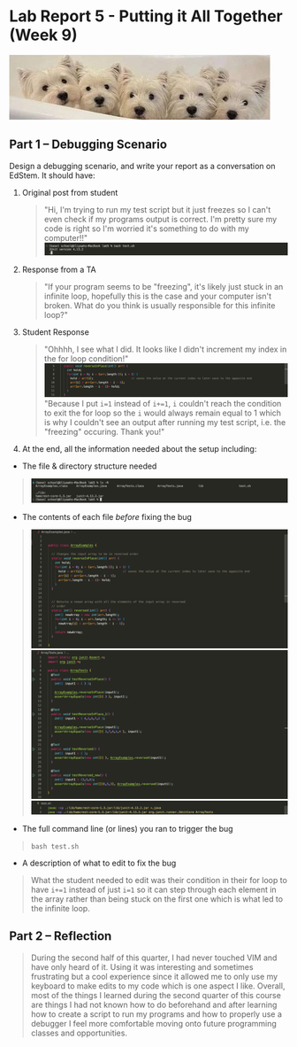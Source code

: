 # Lab Report 5 - Putting it All Together (Week 9)
![dogs](media/dogs.jpeg)

## Part 1 – Debugging Scenario

Design a debugging scenario, and write your report as a conversation on EdStem.
It should have:

1. Original post from student
    >"Hi, I'm trying to run my test script but it just freezes so I can't even check if my programs output is correct. I'm pretty sure my code is right so I'm worried it's something to do with my computer!!"
    ![symptom](media/lab5-symptom.png)
2. Response from a TA 
    >"If your program seems to be "freezing", it's likely just stuck in an infinite loop, hopefully this is the case and your computer isn't broken. What do you think is usually responsible for this infinite loop?"

3. Student Response
    >"Ohhhh, I see what I did. It looks like I didn't increment my index in the for loop condition!"
    ![symptom](media/lab5-bug.png)
    >"Because I put `i=1` instead of `i+=1`, `i` couldn't reach the condition to exit the for loop so the `i` would always remain equal to 1 which is why I couldn't see an output after running my test script, i.e. the "freezing" occuring. Thank you!"

4. At the end, all the information needed about the setup including:
  - The file & directory structure needed
  >![structure](media/lab5-structure.png)
  - The contents of each file *before* fixing the bug
  >![buggycode](media/lab5-arraybroken.png)
  >![testcases](media/lab5-arraytest.png)
  >![script](media/lab5-test.png)
  - The full command line (or lines) you ran to trigger the bug
  >`bash test.sh`
  - A description of what to edit to fix the bug
  >What the student needed to edit was their condition in their for loop to have `i+=1` instead of just `i=1` so it can step through each element in the array rather than being stuck on the first one which is what led to the infinite loop.

## Part 2 – Reflection

>During the second half of this quarter, I had never touched VIM and have only heard of it. Using it was interesting and sometimes frustrating but a cool experience since it allowed me to only use my keyboard to make edits to my code which is one aspect I like. Overall, most of the things I learned during the second quarter of this course are things I had not known how to do beforehand and after learning how to create a script to run my programs and how to properly use a debugger I feel more comfortable moving onto future programming classes and opportunities.